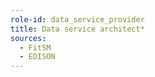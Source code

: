 ```yaml
---
role-id: data_service_provider
title: Data service architect*
sources: 
  - FitSM
  - EDISON
---
```

